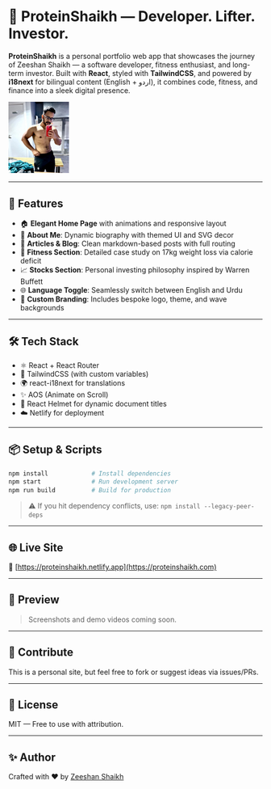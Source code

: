 # 🧠 ProteinShaikh — Developer. Lifter. Investor.

**ProteinShaikh** is a personal portfolio web app that showcases the journey of Zeeshan Shaikh — a software developer, fitness enthusiast, and long-term investor. Built with **React**, styled with **TailwindCSS**, and powered by **i18next** for bilingual content (English + اردو), it combines code, fitness, and finance into a sleek digital presence.

<img src="public/fit.jpeg" width="120" alt="ProteinShaikh avatar" />

---

## 🚀 Features

- 🏠 **Elegant Home Page** with animations and responsive layout
- 👤 **About Me**: Dynamic biography with themed UI and SVG decor
- 📝 **Articles & Blog**: Clean markdown-based posts with full routing
- 💪 **Fitness Section**: Detailed case study on 17kg weight loss via calorie deficit
- 📈 **Stocks Section**: Personal investing philosophy inspired by Warren Buffett
- 🌐 **Language Toggle**: Seamlessly switch between English and Urdu
- 🎨 **Custom Branding**: Includes bespoke logo, theme, and wave backgrounds

---

## 🛠️ Tech Stack

- ⚛️ React + React Router
- 💨 TailwindCSS (with custom variables)
- 🌍 react-i18next for translations
- ✨ AOS (Animate on Scroll)
- 🧠 React Helmet for dynamic document titles
- ☁️ Netlify for deployment

---

## 📦 Setup & Scripts

```bash
npm install            # Install dependencies
npm start              # Run development server
npm run build          # Build for production
```

> ⚠️ If you hit dependency conflicts, use: `npm install --legacy-peer-deps`

---

## 🌐 Live Site

🔗 [https://proteinshaikh.netlify.app](https://proteinshaikh.com)

---

## 📸 Preview

> Screenshots and demo videos coming soon.

---

## 🤝 Contribute

This is a personal site, but feel free to fork or suggest ideas via issues/PRs.

---

## 📜 License

MIT — Free to use with attribution.

---

## ✨ Author

Crafted with ❤️ by [Zeeshan Shaikh](https://proteinshaikh.com)
